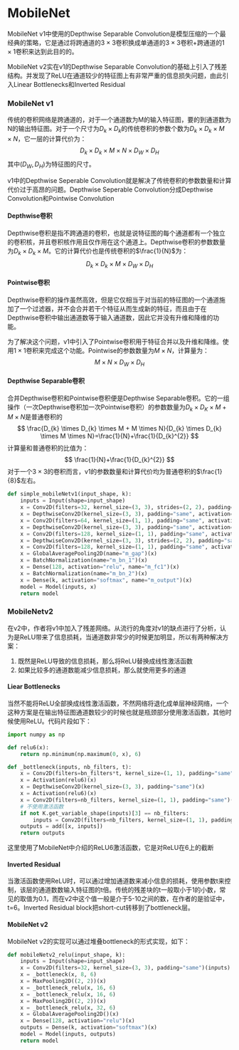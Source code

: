 # MobileNet

MobileNet v1中使用的Depthwise Separable Convolution是模型压缩的一个最经典的策略，它是通过将跨通道的$3 \times 3$卷积换成单通道的$3 \times 3$卷积+跨通道的$1 \times 1$卷积来达到此目的的。

MobileNet v2实在v1的Depthwise Separable Convolution的基础上引入了残差结构。并发现了ReLU在通道较少的特征图上有非常严重的信息损失问题，由此引入Linear Bottlenecks和Inverted Residual

### MobileNet v1

传统的卷积网络是跨通道的，对于一个通道数为M的输入特征图，要的到通道数为N的输出特征图。对于一个尺寸为$D_{k} \times D_{k}$的传统卷积的参数个数为$D_{k} \times D_{k} \times M \times N$，它一层的计算代价为：
$$
D_{k} \times D_{k} \times M \times N \times D_{W} \times D_{H}
$$
其中$(D_{W}, D_{H})$为特征图的尺寸。

v1中的Depthwise Seperable Convolution就是解决了传统卷积的参数数量和计算代价过于高昂的问题。Depthwise Seperable Convolution分成Depthwise Convolution和Pointwise Convolution

#### Depthwise卷积

Depthwise卷积是指不跨通道的卷积，也就是说特征图的每个通道都有一个独立的卷积核，并且卷积核作用且仅作用在这个通道上。Depthwise卷积的参数数量为$D_{k} \times D_{k} \times M$。它的计算代价也是传统卷积的$\frac{1}{N}$为：
$$
D_{k} \times D_{k} \times M \times D_{W} \times D_{H}
$$

#### Pointwise卷积

Depthwise卷积的操作虽然高效，但是它仅相当于对当前的特征图的一个通道施加了一个过滤器，并不会合并若干个特征从而生成新的特征，而且由于在Depthwise卷积中输出通道数等于输入通道数，因此它并没有升维和降维的功能。

为了解决这个问题，v1中引入了Pointwise卷积用于特征合并以及升维和降维。使用$1 \times 1$卷积来完成这个功能。Pointwise的参数数量为$M \times N$，计算量为：
$$
M \times N \times D_{W} \times D_{H}
$$

#### Depthwise Separable卷积

合并Depthwise卷积和Pointwise卷积便是Depthwise Separable卷积。它的一组操作（一次Depthwise卷积加一次Pointwise卷积）的参数数量为$D_{k} \times D_{K} \times M + M \times N$是普通卷积的
$$
\frac{D_{k} \times D_{k} \times M + M \times N}{D_{k} \times D_{k} \times M \times N}=\frac{1}{N}+\frac{1}{D_{k}^{2}}
$$
计算量和普通卷积的比值为：
$$
\frac{1}{N}+\frac{1}{D_{k}^{2}}
$$
对于一个$3 \times 3$的卷积而言，v1的参数数量和计算代价均为普通卷积的$\frac{1}{8}$左右。

```python
def simple_mobileNetv1(input_shape, k):
    inputs = Input(shape=input_shape)
    x = Conv2D(filters=32, kernel_size=(3, 3), strides=(2, 2), padding="same", activation="relu", name="m_conv_1")(inputs)
    x = DepthwiseConv2D(kernel_size=(3, 3), padding="same", activation="relu", name="m_dc_2")(x)
    x = Conv2D(filters=64, kernel_size=(1, 1), padding="same", activation="relu", name="m_pc_2")(x)
    x = DepthwiseConv2D(kernel_size=(3, 3), padding="same", activation="relu", name="m_dc_3")(x)
    x = Conv2D(filters=128, kernel_size=(1, 1), padding="same", activation="relu", name="m_pc_3")(x)
    x = DepthwiseConv2D(kernel_size=(3, 3), strides=(2, 2), padding="same", activation="relu", name="m_dc_4")(x)
    x = Conv2D(filters=128, kernel_size=(1, 1), padding="same", activation="relu", name="m_pc_4")(x)
    x = GlobalAveragePooling2D(name="m_gap")(x)
    x = BatchNormalization(name="m_bn_1")(x)
    x = Dense(128, activation="relu", name="m_fc1")(x)
    x = BatchNormalization(name="m_bn_2")(x)
    x = Dense(k, activation="softmax", name="m_output")(x)
    model = Model(inputs, x)
    return model
```



### MobileNetv2

在v2中，作者将v1中加入了残差网络。从流行的角度对v1的缺点进行了分析，认为是ReLU带来了信息损耗，当通道数非常少的时候更加明显，所以有两种解决方案：

1. 既然是ReLU导致的信息损耗，那么将ReLU替换成线性激活函数
2. 如果比较多的通道数能减少信息损耗，那么就使用更多的通道

#### Liear Bottlenecks

当然不能将ReLU全部换成线性激活函数，不然网络将退化成单层神经网络，一个这种方案是在输出特征图通道数较少的时候也就是瓶颈部分使用激活函数，其他时候使用ReLU。代码片段如下：

```python
import numpy as np

def relu6(x):
    return np.minimum(np.maximum(0, x), 6)

def _bottleneck(inputs, nb_filters, t):
    x = Conv2D(filters=bn_filters*t, kernel_size=(1, 1), padding="same")(inputs)
    x = Activation(relu6)(x)
    x = DepthwiseConv2D(kernel_size=(3, 3), padding="same")(x)
    x = Activation(relu6)(x)
    x = Conv2D(filters=nb_filters, kernel_size=(1, 1), padding="same")(x)
    # 不使用激活函数
    if not K.get_variable_shape(inputs)[3] == nb_filters:
        inputs = Conv2D(filters=nb_filters, kernel_size=(1, 1), padding="same")(inputs)
    outputs = add([x, inputs])
    return outputs
```

这里使用了MobileNet中介绍的ReLU6激活函数，它是对ReLU在6上的截断

#### Inverted Residual

当激活函数使用ReLU时，可以通过增加通道数来减小信息的损耗，使用参数t来控制，该层的通道数数输入特征图的t倍。传统的残差块的t一般取小于1的小数，常见的取值为0.1，而在v2中这个值一般是介于5-10之间的数，在作者的是验证中，t=6。Inverted Residual block把short-cut转移到了bottleneck层。

#### MobileNet v2

MobileNet v2的实现可以通过堆叠bottleneck的形式实现，如下：

```python
def mobileNetv2_relu(input_shape, k):
    inputs = Input(shape=input_shape)
    x = Conv2D(filters=32, kernel_size=(3, 3), padding="same")(inputs)
    x = _bottleneck(x, 8, 6)
    x = MaxPooling2D((2, 2))(x)
    x = _bottleneck_relu(x, 16, 6)
    x = _bottleneck_relu(x, 16, 6)
    x = MaxPooling2D((2, 2))(x)
    x = _bottleneck_relu(x, 32, 6)
    x = GlobalAveragePooling2D()(x)
    x = Dense(128, activation="relu")(x)
    outputs = Dense(k, activation="softmax")(x)
    model = Model(inputs, outputs)
    return model

```

